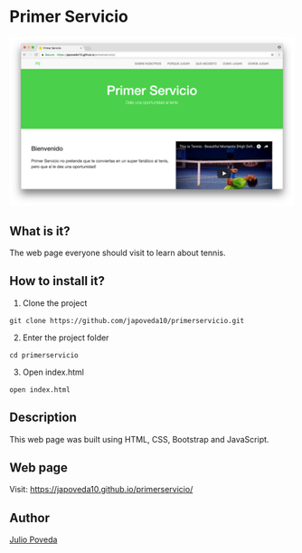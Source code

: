 # Primer Servicio

![Primer Servicio´s home page][image1]

[image1]: https://github.com/japoveda10/primerservicio/blob/master/images/primerservicio_homepage.png

## What is it?

The web page everyone should visit to learn about tennis.

## How to install it?

1. Clone the project

```
git clone https://github.com/japoveda10/primerservicio.git
```

2. Enter the project folder

```
cd primerservicio
```

3. Open index.html

```
open index.html
```

## Description

This web page was built using HTML, CSS, Bootstrap and JavaScript.

## Web page

Visit: https://japoveda10.github.io/primerservicio/

## Author

[Julio Poveda](https://github.com/japoveda10)

